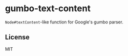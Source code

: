 
# gumbo-text-content

  `Node#textContent`-like function for Google's gumbo parser.

## License

  MIT